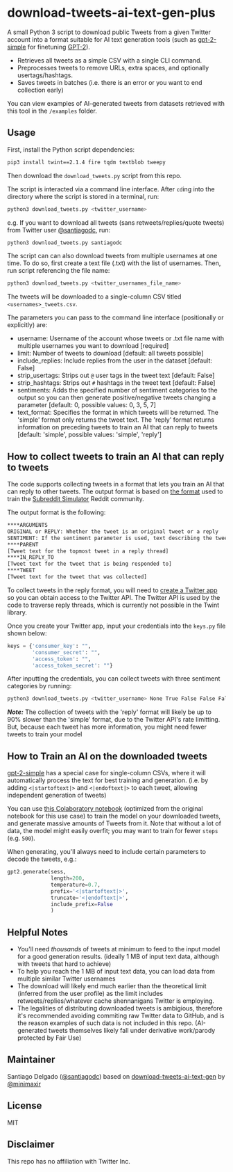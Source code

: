 # download-tweets-ai-text-gen-plus

A small Python 3 script to download public Tweets from a given Twitter account into a format suitable for AI text generation tools (such as [gpt-2-simple](https://github.com/minimaxir/gpt-2-simple) for finetuning [GPT-2](https://openai.com/blog/better-language-models/)).

* Retrieves all tweets as a simple CSV with a single CLI command.
* Preprocesses tweets to remove URLs, extra spaces, and optionally usertags/hashtags.
* Saves tweets in batches (i.e. there is an error or you want to end collection early)

You can view examples of AI-generated tweets from datasets retrieved with this tool in the `/examples` folder.

## Usage

First, install the Python script dependencies:

```sh
pip3 install twint==2.1.4 fire tqdm textblob tweepy
```

Then download the `download_tweets.py` script from this repo.

The script is interacted via a command line interface. After `cd`ing into the directory where the script is stored in a terminal, run:

```sh
python3 download_tweets.py <twitter_username>
```

e.g. If you want to download all tweets (sans retweets/replies/quote tweets) from Twitter user [@santiagodc](https://twitter.com/santiagodc), run:

```sh
python3 download_tweets.py santiagodc
```

The script can can also download tweets from multiple usernames at one time.  To do so, first create a text file (.txt) with the list of usernames.  Then, run script referencing the file name:

```sh
python3 download_tweets.py <twitter_usernames_file_name>
```

The tweets will be downloaded to a single-column CSV titled `<usernames>_tweets.csv`.

The parameters you can pass to the command line interface (positionally or explicitly) are:

* username: Username of the account whose tweets or .txt file name with multiple usernames you want to download [required]
* limit: Number of tweets to download [default: all tweets possible]
* include_replies: Include replies from the user in the dataset [default: False]
* strip_usertags: Strips out `@` user tags in the tweet text [default: False]
* strip_hashtags: Strips out `#` hashtags in the tweet text [default: False]
* sentiments: Adds the specified number of sentiment categories to the output so you can then generate positive/negative tweets changing a parameter [default: 0, possible values: 0, 3, 5, 7]
* text_format: Specifies the format in which tweets will be returned.  The 'simple' format only returns the tweet text. The 'reply' format returns information on preceding tweets to train an AI that can reply to tweets [default: 'simple', possible values: 'simple', 'reply']

## How to collect tweets to train an AI that can reply to tweets

The code supports collecting tweets in a format that lets you train an AI that can reply to other tweets.  The output format is based on [the format](https://www.reddit.com/r/SubSimulatorGPT2Meta/comments/caelo0/could_you_give_more_details_on_the_input/et8j3b1/?context=3) used to train the [Subreddit Simulator](https://www.reddit.com/r/SubredditSimulator/) Reddit community.

The output format is the following:
```txt
****ARGUMENTS
ORIGINAL or REPLY: Whether the tweet is an original tweet or a reply
SENTIMENT: If the sentiment parameter is used, text describing the tweet text's sentiment
****PARENT
[Tweet text for the topmost tweet in a reply thread]
****IN_REPLY_TO
[Tweet text for the tweet that is being responded to]
****TWEET
[Tweet text for the tweet that was collected]
```

To collect tweets in the reply format, you will need to [create a Twitter app](https://developer.twitter.com/en/docs/basics/apps/overview) so you can obtain access to the Twitter API.  The Twitter API is used by the code to traverse reply threads, which is currently not possible in the Twint library.

Once you create your Twitter app, input your credentials into the ``keys.py`` file shown below:

```py
keys = {'consumer_key': "",
        'consumer_secret': "",
        'access_token': "",
        'access_token_secret': ""}
```

After inputting the credentials, you can collect tweets with three sentiment categories by running:

```sh
python3 download_tweets.py <twitter_username> None True False False False 3 reply
```

***Note:*** The collection of tweets with the 'reply' format will likely be up to 90% slower than the 'simple' format, due to the Twitter API's rate limitting.  But, because each tweet has more information, you might need fewer tweets to train your model

## How to Train an AI on the downloaded tweets

[gpt-2-simple](https://github.com/minimaxir/gpt-2-simple) has a special case for single-column CSVs, where it will automatically process the text for best training and generation. (i.e. by adding `<|startoftext|>` and `<|endoftext|>` to each tweet, allowing independent generation of tweets)

You can use [this Colaboratory notebook](https://colab.research.google.com/drive/1qxcQ2A1nNjFudAGN_mcMOnvV9sF_PkEb) (optimized from the original notebook for this use case) to train the model on your downloaded tweets, and generate massive amounts of Tweets from it. Note that without a lot of data, the model might easily overfit; you may want to train for fewer `steps` (e.g. `500`).

When generating, you'll always need to include certain parameters to decode the tweets, e.g.:

```python
gpt2.generate(sess,
              length=200,
              temperature=0.7,
              prefix='<|startoftext|>',
              truncate='<|endoftext|>',
              include_prefix=False
              )
```

## Helpful Notes

* You'll need *thousands* of tweets at minimum to feed to the input model for a good generation results. (ideally 1 MB of input text data, although with tweets that hard to achieve)
* To help you reach the 1 MB of input text data, you can load data from multiple similar Twitter usernames
* The download will likely end much earlier than the theoretical limit (inferred from the user profile) as the limit includes retweets/replies/whatever cache shennanigans Twitter is employing.
* The legalities of distributing downloaded tweets is ambigious, therefore it's recommended avoiding commiting raw Twitter data to GitHub, and is the reason examples of such data is not included in this repo. (AI-generated tweets themselves likely fall under derivative work/parody protected by Fair Use)

## Maintainer

Santiago Delgado  ([@santiagodc](https://twitter.com/santiagodc))
based on [download-tweets-ai-text-gen](https://github.com/minimaxir/download-tweets-ai-text-gen) by [@minimaxir](https://github.com/minimaxir)

## License

MIT

## Disclaimer

This repo has no affiliation with Twitter Inc.
